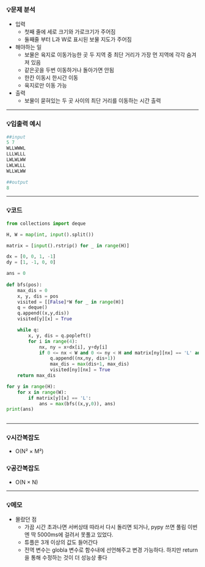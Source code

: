 ### 💡문제 분석

- 입력
    - 첫째 줄에 세로 크기와 가로크기가 주어짐
    - 둘째줄 부터 L과 W로 표시된 보물 지도가 주어짐
- 해야하는 일
    - 보물은 육지로 이동가능한 곳 두 지역 중 최단 거리가 가장 먼 지역에 각각 숨겨져 있음
    - 같은곳을 두번 이동하거나 돌아가면 안됨
    - 한칸 이동시 한시간 이동
    - 육지로만 이동 가능
- 출력
    - 보물이 묻혀있는 두 곳 사이의 최단 거리를 이동하는 시간 출력

---

### 💡입출력 예시

```python
##input
5 7
WLLWWWL
LLLWLLL
LWLWLWW
LWLWLLL
WLLWLWW

##output
8
```

---

### 💡코드

```python
from collections import deque

H, W = map(int, input().split())

matrix = [input().rstrip() for _ in range(H)]

dx = [0, 0, 1, -1]
dy = [1, -1, 0, 0]

ans = 0
    
def bfs(pos):
    max_dis = 0
    x, y, dis = pos
    visited = [[False]*W for _ in range(H)]
    q = deque()
    q.append((x,y,dis))
    visited[y][x] = True

    while q:
        x, y, dis = q.popleft()
        for i in range(4):
            nx, ny = x+dx[i], y+dy[i]
            if 0 <= nx < W and 0 <= ny < H and matrix[ny][nx] == 'L' and visited[ny][nx] == False:
                q.append((nx,ny, dis+1))
                max_dis = max(dis+1, max_dis)
                visited[ny][nx] = True
    return max_dis

for y in range(H):
    for x in range(W):
        if matrix[y][x] == 'L':
            ans = max(bfs((x,y,0)), ans)
print(ans)
        
```

---

### 💡시간복잡도

- O(N² × M²)

### 💡공간복잡도

- O(N × N)

---

### 💡메모

- 몰랐던 점
    - 가끔 시간 초과나면 서버상태 따라서 다시 돌리면 되거나, pypy 쓰면 풀림 이번엔 딱 5000ms에 걸려서 못풀고 있었다.
    - 튜플은 3개 이상의 값도 들어간다
    - 전역 변수는 globla 변수로 함수내에 선언해주고 변경 가능하다. 하지만 return을 통해 수정하는 것이 더 성능상 좋다